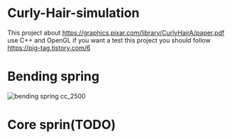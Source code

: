 # Curly-Hair-simulation
This project about https://graphics.pixar.com/library/CurlyHairA/paper.pdf use C++ and OpenGL
if you want a test this project you should follow https://pig-tag.tistory.com/6 

#  Bending spring
![bending spring cc_2500](https://user-images.githubusercontent.com/82528291/163705545-6ef91bbc-d293-44de-b119-794f224eafa2.gif)


# Core sprin(TODO)
